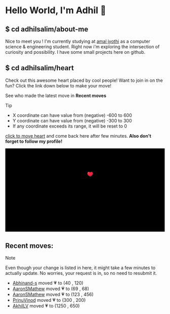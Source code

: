 # Hello World, I'm Adhil 👋

## $ cd adhilsalim/about-me
Nice to meet you ! I'm currently studying at [amal jyothi](https://www.ajce.in/home/index.html) as a computer science & engineering student. Right now i'm exploring the intersection of curiosity and possibility. I have some small projects here on github.
## $ cd adhilsalim/heart
Check out this awesome heart placed by cool people! Want to join in on the fun? Click the link down below to make your move!

See who made the latest move in **Recent moves**
> [!TIP]
> - X coordinate can have value from (negative) -600 to 600
> - Y coordinate can have value from (negative) -300 to 300
> - If any coordinate exceeds its range, it will be reset to 0

[click to move heart](https://github.com/adhilsalim/adhilsalim/issues/new?title=00,200&body=DO+NOT+ADD+SPACE.+Just+change+the+values+and+hit+submit.+It+will+take+some+time+to+reflect.) and come back here after few minutes. **Also don't forget to follow my profile!**

![GitHub Banner Image](github_banner_heart.png)

## Recent moves: 
> [!NOTE] 
> Even though your change is listed in here, it might take a few minutes to actually update. No worries, your request is in, so no need to resubmit it.
- [Abhinand-s](https://github.com/Abhinand-s) moved 💗 to (40 , 120)
- [AaronSMathew](https://github.com/AaronSMathew) moved 💗 to (69 , 68)
- [AaronSMathew](https://github.com/AaronSMathew) moved 💗 to (123 , 456)
- [PrinuVinod](https://github.com/PrinuVinod) moved 💗 to (300 , 200)
- [AkhilLV](https://github.com/AkhilLV) moved 💗 to (1250 , 650)
